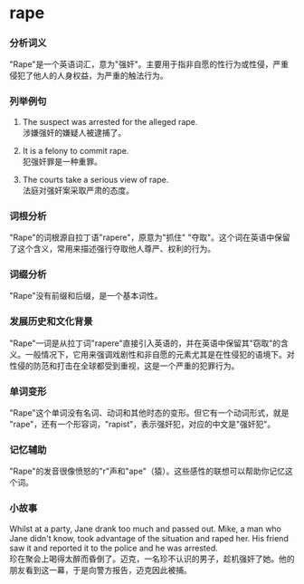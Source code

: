 # rape

### 分析词义

  

"Rape"是一个英语词汇，意为"强奸"。主要用于指非自愿的性行为或性侵，严重侵犯了他人的人身权益，为严重的触法行为。

  

### 列举例句

  

1.  The suspect was arrested for the alleged rape.  
    涉嫌强奸的嫌疑人被逮捕了。
    
      
    
2.  It is a felony to commit rape.  
    犯强奸罪是一种重罪。
    
      
    
3.  The courts take a serious view of rape.  
    法庭对强奸案采取严肃的态度。
    
      
    

  

### 词根分析

  

"Rape"的词根源自拉丁语"rapere"，原意为"抓住" "夺取"。这个词在英语中保留了这个含义，常用来描述强行夺取他人尊严、权利的行为。

  

### 词缀分析

  

"Rape"没有前缀和后缀，是一个基本词性。

  

### 发展历史和文化背景

  

"Rape"一词是从拉丁词"rapere"直接引入英语的，并在英语中保留其"窃取"的含义。一般情况下，它用来强调戏剧性和非自愿的元素尤其是在性侵犯的语境下。对性侵的防范和打击在全球都受到重视，这是一个严重的犯罪行为。

  

### 单词变形

  

"Rape"这个单词没有名词、动词和其他时态的变形。但它有一个动词形式，就是 "rape"，还有一个形容词，"rapist"，表示强奸犯，对应的中文是"强奸犯"。

  

### 记忆辅助

  

"Rape"的发音很像愤怒的"r"声和"ape"（猿）。这些感性的联想可以帮助你记忆这个词。

  

### 小故事

  

Whilst at a party, Jane drank too much and passed out. Mike, a man who Jane didn't know, took advantage of the situation and raped her. His friend saw it and reported it to the police and he was arrested.  
珍在聚会上喝得太醉而昏倒了。迈克，一名珍不认识的男子，趁机强奸了她。他的朋友看到这一幕，于是向警方报告，迈克因此被捕。
